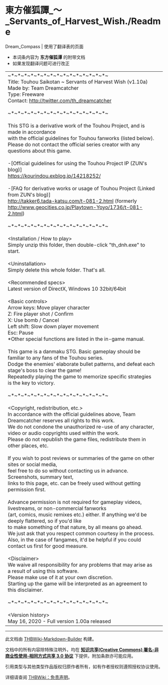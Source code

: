 # 東方催狐譚_～_Servants_of_Harvest_Wish./Readme

<!-- source html: G:\repos\THBWiki-Markdown-Builder\THBWikiMarkdown\Temp\main\6\60\ns0%3A%E6%9D%B1%E6%96%B9%E5%82%AC%E7%8B%90%E8%AD%9A_%EF%BD%9E_Servants_of_Harvest_Wish%2E%2FReadme.html -->

Dream_Compass | 使用了翻译表的页面

  
  

  

- 本词条内容为 **东方催狐谭** 的附带文档
- 如果发现翻译问题可进行改正


<table><tbody><tr class="tt-content" id="=-1" data-pos="&#91;&quot;=&quot;,1&#93;"><td class="tt-ja" lang="ja"><div class="poem">~*~*~*~*~*~*~*~*~*~*~*~*~*~*~*~<br>Title: Touhou Saikotan ~ Servants of Harvest Wish (v1.10a)<br>Made by: Team Dreamcatcher<br>Type: Freeware<br>Contact: <a rel="nofollow" class="external free" href="http://twitter.com/th_dreamcatcher">http://twitter.com/th_dreamcatcher</a><br><br>~*~*~*~*~*~*~*~*~*~*~*~*~*~*~*~<br><br>This STG is a derivative work of the Touhou Project, and is made in accordance<br>with the official guidelines for Touhou fanworks (listed below).<br>Please do not contact the official series creator with any questions about this game.<br><br>-[Official guidelines for using the Touhou Project IP (ZUN's blog)]<br> <a rel="nofollow" class="external free" href="https://kourindou.exblog.jp/14218252/">https://kourindou.exblog.jp/14218252/</a><br><br>-[FAQ for derivative works or usage of Touhou Project (Linked from ZUN's blog)]<br> <a rel="nofollow" class="external free" href="http://takker6.tada-katsu.com/t-081-2.html">http://takker6.tada-katsu.com/t-081-2.html</a> (formerly <a rel="nofollow" class="external free" href="http://www.geocities.co.jp/Playtown-Yoyo/1736/t-081-2.html">http://www.geocities.co.jp/Playtown-Yoyo/1736/t-081-2.html</a>)<br><br>~*~*~*~*~*~*~*~*~*~*~*~*~*~*~*~<br><br>&lt;Installation / How to play&gt;<br> Simply unzip this folder, then double-click "th_dnh.exe" to start.<br><br>&lt;Uninstallation&gt;<br> Simply delete this whole folder. That's all.<br><br>&lt;Recommended specs&gt;<br> Latest version of DirectX, Windows 10 32bit/64bit<br><br>&lt;Basic controls&gt;<br> Arrow keys: Move player character<br> Z: Fire player shot / Confirm<br> X: Use bomb / Cancel<br> Left shift: Slow down player movement<br> Esc: Pause<br>	*Other special functions are listed in the in-game manual.<br><br> This game is a danmaku STG. Basic gameplay should be familiar to any fans of the Touhou series.<br> Dodge the enemies' elaborate bullet patterns, and defeat each stage's boss to clear the game!<br> Repeatedly playing the game to memorize specific strategies is the key to victory.<br><br>~*~*~*~*~*~*~*~*~*~*~*~*~*~*~*~<br><br>&lt;Copyright, redistribution, etc.&gt;<br> In accordance with the official guidelines above, Team Dreamcatcher reserves all rights to this work.<br> We do not condone the unauthorized re-use of any character, video or audio copyrights used within the work.<br> Please do not republish the game files, redistribute them in other places, etc.<br><br> If you wish to post reviews or summaries of the game on other sites or social media,<br> feel free to do so without contacting us in advance. Screenshots, summary text,<br> links to this page, etc. can be freely used without getting permission first.<br><br> Advance permission is not required for gameplay videos, livestreams, or non-commercial fanworks<br> (art, comics, music remixes etc.) either. If anything we'd be deeply flattered, so if you'd like<br> to make something of that nature, by all means go ahead.<br> We just ask that you respect common courtesy in the process.<br> Also, in the case of fangames, it'd be helpful if you could contact us first for good measure.<br><br>&lt;Disclaimer&gt;<br> We waive all responsibility for any problems that may arise as a result of using this software.<br> Please make use of it at your own discretion.<br> Starting up the game will be interpreted as an agreement to this disclaimer.<br><br>~*~*~*~*~*~*~*~*~*~*~*~*~*~*~*~<br><br>&lt;Version history&gt;<br> May 16, 2020 - Full version 1.00a released<br></div></td><td class="tt-zh" lang="zh"><div class="poem"></div></td></tr></tbody></table>







---

此文档由 [THBWiki-Markdown-Builder](https://github.com/Delsin-Yu/THBWiki-Markdown-Builder) 构建。

文档中的所有内容除特殊注明外，均在 [**知识共享(Creative Commons) 署名-非商业性使用-相同方式共享 3.0 协议**](https://creativecommons.org/licenses/by-sa/3.0/deed.zh-hans) 下提供，附加条款亦可能应用。

引用类型与其他类型作品版权归原作者所有，如有作者授权则遵照授权协议使用。

详细请查阅 [THBWiki：免责声明](https://thbwiki.cc/THBWiki:%E5%85%8D%E8%B4%A3%E5%A3%B0%E6%98%8E)。

